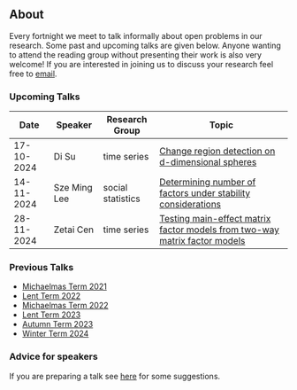 ## About

Every fortnight we meet to talk informally about open problems in our research. Some past and upcoming talks are given below. Anyone wanting to attend the reading group without presenting their work is also very welcome! If you are interested in joining us to discuss your research feel free to [email](mailto:z.cen@lse.ac.uk).

### Upcoming Talks


| Date | Speaker | Research Group | Topic |
|---|---|---|---|
| 17-10-2024 | Di Su | time series | [Change region detection on d-dimensional spheres](talks/17-10-2024-Di-Su.html) |
| 14-11-2024 | Sze Ming Lee | social statistics | [Determining number of factors under stability considerations](talks/14-11-2024-Sze-Ming-Lee.html) |
| 28-11-2024 | Zetai Cen | time series | [Testing main-effect matrix factor models from two-way matrix factor models](talks/28-11-2024-Zetai-Cen.html) |


### Previous Talks

* [Michaelmas Term 2021](past_terms/MT-2021.html)
* [Lent Term 2022](past_terms/LT-2022.html)
* [Michaelmas Term 2022](past_terms/MT-2022.html)
* [Lent Term 2023](past_terms/LT-2023.html)
* [Autumn Term 2023](past_terms/AT-2023.html)
* [Winter Term 2024](past_terms/WT-2024.html)

### Advice for speakers

If you are preparing a talk see [here](advice-for-talks.html) for some suggestions.
